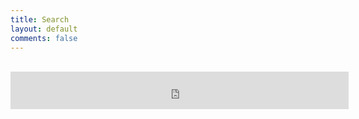 ```yaml
---
title: Search
layout: default
comments: false
---
```

<br />
<div align="center">
<iframe src="https://duckduckgo.com/search.html?width=408&duck=yes&site=fak3r.com&focus=yes" style="overflow:hidden;margin:0;padding:0;width:541px;height:60px;" frameborder="0"></iframe>
</div>

